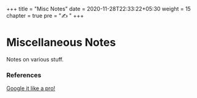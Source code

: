 +++
title = "Misc Notes"
date =  2020-11-28T22:33:22+05:30
weight = 15
chapter = true
pre = "✍️ "
+++

# Miscellaneous Notes
Notes on various stuff.

### References
[Google it like a pro!](/notes/google)
